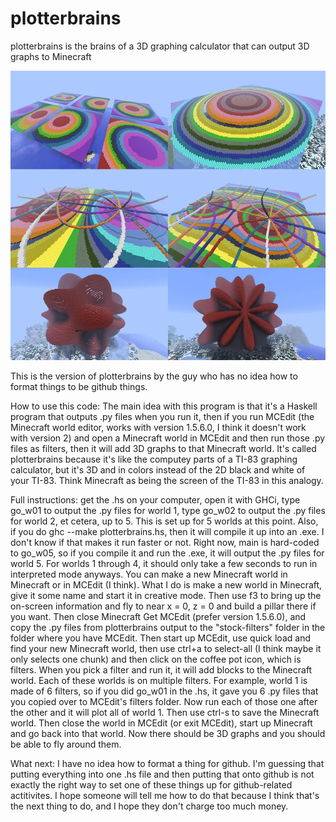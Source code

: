 # plotterbrains
plotterbrains is the brains of a 3D graphing calculator that can output 3D graphs to Minecraft

![first 6 renders](https://github.com/Frungy/plotterbrains/blob/main/rendersfirst6small.jpg)

This is the version of plotterbrains by the guy who has no idea how to format things to be github things.

How to use this code:
The main idea with this program is that it's a Haskell program that outputs .py files when you run it,
then if you run MCEdit (the Minecraft world editor, works with version 1.5.6.0, I think it doesn't work with version 2)
and open a Minecraft world in MCEdit and then run those .py files as filters, then it will add 3D
graphs to that Minecraft world.  It's called plotterbrains because it's like the computey parts of a TI-83 graphing calculator,
but it's 3D and in colors instead of the 2D black and white of your TI-83.  Think Minecraft as being the screen of the TI-83 in this analogy.

Full instructions:
get the .hs on your computer, open it with GHCi, type go_w01 to output the .py files for world 1,
type go_w02 to output the .py files for world 2, et cetera, up to 5.  This is set up for 5 worlds at this point.
Also, if you do ghc --make plotterbrains.hs, then it will compile it up into an .exe.  I don't know if that makes it run faster or not.
Right now, main is hard-coded to go_w05, so if you compile it and run the .exe, it will output the .py files for world 5.
For worlds 1 through 4, it should only take a few seconds to run in interpreted mode anyways.
You can make a new Minecraft world in Minecraft or in MCEdit (I think).  What I do is make a new world in Minecraft, give it some name
and start it in creative mode.  Then use f3 to bring up the on-screen information and fly to near x = 0, z = 0
and build a pillar there if you want.  Then close Minecraft
Get MCEdit (prefer version 1.5.6.0), and copy the .py files from plotterbrains output to the "stock-filters" folder in the folder
where you have MCEdit.  Then start up MCEdit, use quick load and find your new Minecraft world, then use ctrl+a to select-all
(I think maybe it only selects one chunk) and then click on the coffee pot icon, which is filters.  When you pick a filter and run it,
it will add blocks to the Minecraft world.  Each of these worlds is on multiple filters.  For example, world 1 is made of 6 filters,
so if you did go_w01 in the .hs, it gave you 6 .py files that you copied over to MCEdit's filters folder.  Now run each of those one
after the other and it will plot all of world 1.  Then use ctrl-s to save the Minecraft world.  Then close the world in MCEdit (or exit MCEdit),
start up Minecraft and go back into that world.  Now there should be 3D graphs and you should be able to fly around them.

What next:
I have no idea how to format a thing for github.  I'm guessing that putting everything into one .hs file and then putting that onto github
is not exactly the right way to set one of these things up for github-related actitivites.  I hope someone will tell me how to do that
because I think that's the next thing to do, and I hope they don't charge too much money.
